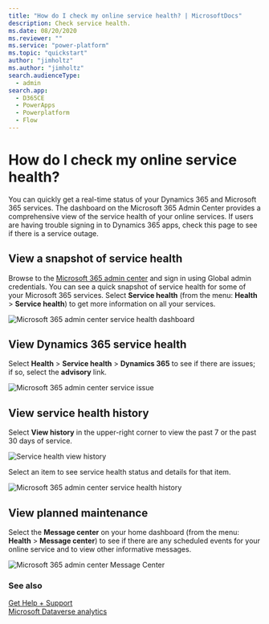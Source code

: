 ```yaml
---
title: "How do I check my online service health? | MicrosoftDocs"
description: Check service health.
ms.date: 08/20/2020
ms.reviewer: ""
ms.service: "power-platform"
ms.topic: "quickstart"
author: "jimholtz"
ms.author: "jimholtz"
search.audienceType: 
  - admin
search.app:
  - D365CE
  - PowerApps
  - Powerplatform
  - Flow
---
```

# How do I check my online service health?

You can quickly get a real-time status of your Dynamics 365 and Microsoft 365 services. The dashboard on the Microsoft 365 Admin Center provides a comprehensive view of the service health of your online services. If users are having trouble signing in to Dynamics 365 apps, check this page to see if there is a service outage.
  
## View a snapshot of service health  
Browse to the [Microsoft 365 admin center](https://admin.microsoft.com/) and sign in using Global admin credentials. You can see a quick snapshot of service health for some of your Microsoft 365 services.  Select **Service health** (from the menu: **Health** > **Service health**) to get more information on all your services.  
  
![Microsoft 365 admin center service health dashboard](media/office-365-admin-center-service-health-dashboard.png "Microsoft 365 admin center service health dashboard")  
  
## View Dynamics 365  service health  
Select **Health** > **Service health** > **Dynamics 365** to see if there are issues; if so, select the **advisory** link. 
  
![Microsoft 365 admin center service issue](media/office-365-admin-center-service-issue.png "Microsoft 365 admin center service issue")  
  
## View service health history  
Select **View history** in the upper-right corner to view the past 7 or the past 30 days of service. 

![Service health view history](media/view-history.png)

Select an item to see service health status and details for that item. 
  
![Microsoft 365 admin center service health history](media/office-365-admin-center-service-health-history.png "Microsoft 365 admin center service health history")  

## View planned maintenance  

Select the **Message center** on your home dashboard (from the menu: **Health** > **Message center**) to see if there are any scheduled events for your online service and to view other informative messages.  
  
![Microsoft 365 admin center Message Center](media/office-365-admin-center-message-center.png "Microsoft 365 admin center Message Center")  
   
### See also  
[Get Help + Support](get-help-support.md) <br />
[Microsoft Dataverse analytics](analytics-common-data-service.md)
